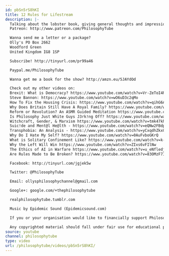 ```yaml
---
id: pbSn5rS8hKI
title: 12 Rules for Lifestream
description: |-
  Talking about the lobster book, giving general thoughts and impressions
  Patreon: http://www.patreon.com/PhilosophyTube

  Wanna send me a letter or a package?
  Olly's PO Box 2662
  Woodford Green
  United Kingdom IG8 1SP

  Subscribe! http://tinyurl.com/pr99a46

  Paypal.me/PhilosophyTube

  Wanna get me a book for the show? http://amzn.eu/5JAYdOd

  Check out my other videos on:
  Brexit: What is Democracy? https://www.youtube.com/watch?v=Vr-ZeToI4R8
  Steve Bannon: https://www.youtube.com/watch?v=wO6uD3c2qMo
  How To Fix the Housing Crisis: https://www.youtube.com/watch?v=qihG6AGjkRk
  Why Does Britain Still Have A Royal Family? https://www.youtube.com/watch?v=x2W7P3wGBI8
  Reform or Revolution? An ASMR Guided Meditation https://www.youtube.com/watch?v=TxAsNEGcgq0
  Is Philosophy Just White Guys J3rk!ng Off? https://www.youtube.com/watch?v=weiz9wbIcGQ
  Witchcraft, Gender, & Marxism https://www.youtube.com/watch?v=tmk47kh7fiE
  Suic!de and Ment@l He@lth - https://www.youtube.com/watch?v=eQNw2FBdpyE
  Transphobia: An Analysis - https://www.youtube.com/watch?v=yCxqdhZkxCo
  Why Do I Hate My Self? https://www.youtube.com/watch?v=0AuFvboGKrQ
  What is Solitary Confinement Like? https://www.youtube.com/watch?v=k-ZfPYRkEGk
  Why the Left Will Win https://www.youtube.com/watch?v=ZIxs6vFIlNw
  The Ethics of AI in Warfare https://www.youtube.com/watch?v=u_eNfledjUo
  Are Rules Made to Be Broken? https://www.youtube.com/watch?v=83OMzF7IbJI

  Facebook: http://tinyurl.com/jgjek5w

  Twitter: @PhilosophyTube

  Email: ollysphilosophychannel@gmail.com

  Google+: google.com/+thephilosophytube

  realphilosophytube.tumblr.com

  Music by Epidemic Sound (Epidemicsound.com)

  If you or your organisation would like to financially support Philosophy Tube in distributing philosophical knowledge to those who might not otherwise have access to it in exchange for credits on the show, please get in touch!

  Any copyrighted material should fall under fair use for educational purposes or commentary, but if you are a copyright holder and believe your material has been used unfairly please get in touch with us and we will be happy to discuss it.
source: youtube
channel: philosophytube
type: video
url: /philosophytube/videos/pbSn5rS8hKI/
---
```

